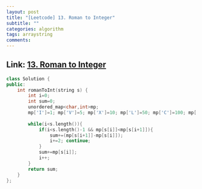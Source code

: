 ```yaml
---
layout: post
title: "[Leetcode] 13. Roman to Integer"
subtitle: ""
categories: algorithm
tags: arraystring
comments:
---
```


## Link: [13. Roman to Integer](https://leetcode.com/problems/roman-to-integer/)

```cpp
class Solution {
public:
    int romanToInt(string s) {
        int i=0;
        int sum=0;
        unordered_map<char,int>mp;
        mp['I']=1; mp['V']=5; mp['X']=10; mp['L']=50; mp['C']=100; mp['D']=500; mp['M']=1000;
        
        while(i<s.length()){
            if(i<s.length()-1 && mp[s[i]]<mp[s[i+1]]){
                sum+=(mp[s[i+1]]-mp[s[i]]);
                i+=2; continue;
            }
            sum+=mp[s[i]];
            i++;
        }
        return sum;
    }
};
```
